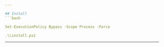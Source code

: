 ```yaml
---

## Install
```bash

Set-ExecutionPolicy Bypass -Scope Process -Force

.\\install.ps1

```

---
```

